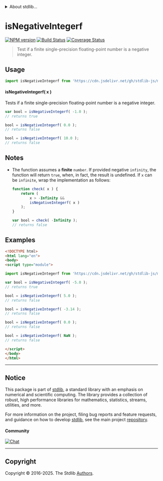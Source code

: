 <!--

@license Apache-2.0

Copyright (c) 2025 The Stdlib Authors.

Licensed under the Apache License, Version 2.0 (the "License");
you may not use this file except in compliance with the License.
You may obtain a copy of the License at

   http://www.apache.org/licenses/LICENSE-2.0

Unless required by applicable law or agreed to in writing, software
distributed under the License is distributed on an "AS IS" BASIS,
WITHOUT WARRANTIES OR CONDITIONS OF ANY KIND, either express or implied.
See the License for the specific language governing permissions and
limitations under the License.

-->


<details>
  <summary>
    About stdlib...
  </summary>
  <p>We believe in a future in which the web is a preferred environment for numerical computation. To help realize this future, we've built stdlib. stdlib is a standard library, with an emphasis on numerical and scientific computation, written in JavaScript (and C) for execution in browsers and in Node.js.</p>
  <p>The library is fully decomposable, being architected in such a way that you can swap out and mix and match APIs and functionality to cater to your exact preferences and use cases.</p>
  <p>When you use stdlib, you can be absolutely certain that you are using the most thorough, rigorous, well-written, studied, documented, tested, measured, and high-quality code out there.</p>
  <p>To join us in bringing numerical computing to the web, get started by checking us out on <a href="https://github.com/stdlib-js/stdlib">GitHub</a>, and please consider <a href="https://opencollective.com/stdlib">financially supporting stdlib</a>. We greatly appreciate your continued support!</p>
</details>

# isNegativeIntegerf

[![NPM version][npm-image]][npm-url] [![Build Status][test-image]][test-url] [![Coverage Status][coverage-image]][coverage-url] <!-- [![dependencies][dependencies-image]][dependencies-url] -->

> Test if a finite single-precision floating-point number is a negative integer.



<section class="usage">

## Usage

```javascript
import isNegativeIntegerf from 'https://cdn.jsdelivr.net/gh/stdlib-js/math-base-assert-is-negative-integerf@esm/index.mjs';
```

#### isNegativeIntegerf( x )

Tests if a finite single-precision floating-point number is a negative integer.

```javascript
var bool = isNegativeIntegerf( -1.0 );
// returns true

bool = isNegativeIntegerf( 0.0 );
// returns false

bool = isNegativeIntegerf( 10.0 );
// returns false
```

</section>

<!-- /.usage -->

<section class="notes">

## Notes

-   The function assumes a **finite** `number`. If provided negative `infinity`, the function will return `true`, when, in fact, the result is undefined. If `x` can be `infinite`, wrap the implementation as follows:

    ```javascript
    function check( x ) {
        return (
            x > -Infinity &&
            isNegativeIntegerf( x )
        );
    }

    var bool = check( -Infinity );
    // returns false
    ```

</section>

<!-- /.notes -->

<section class="examples">

## Examples

<!-- eslint no-undef: "error" -->

```html
<!DOCTYPE html>
<html lang="en">
<body>
<script type="module">

import isNegativeIntegerf from 'https://cdn.jsdelivr.net/gh/stdlib-js/math-base-assert-is-negative-integerf@esm/index.mjs';

var bool = isNegativeIntegerf( -5.0 );
// returns true

bool = isNegativeIntegerf( 5.0 );
// returns false

bool = isNegativeIntegerf( -3.14 );
// returns false

bool = isNegativeIntegerf( 0.0 );
// returns false

bool = isNegativeIntegerf( NaN );
// returns false

</script>
</body>
</html>
```

</section>

<!-- /.examples -->

<!-- C interface documentation. -->



<!-- Section for related `stdlib` packages. Do not manually edit this section, as it is automatically populated. -->

<section class="related">

</section>

<!-- /.related -->

<!-- Section for all links. Make sure to keep an empty line after the `section` element and another before the `/section` close. -->


<section class="main-repo" >

* * *

## Notice

This package is part of [stdlib][stdlib], a standard library with an emphasis on numerical and scientific computing. The library provides a collection of robust, high performance libraries for mathematics, statistics, streams, utilities, and more.

For more information on the project, filing bug reports and feature requests, and guidance on how to develop [stdlib][stdlib], see the main project [repository][stdlib].

#### Community

[![Chat][chat-image]][chat-url]

---

## Copyright

Copyright &copy; 2016-2025. The Stdlib [Authors][stdlib-authors].

</section>

<!-- /.stdlib -->

<!-- Section for all links. Make sure to keep an empty line after the `section` element and another before the `/section` close. -->

<section class="links">

[npm-image]: http://img.shields.io/npm/v/@stdlib/math-base-assert-is-negative-integerf.svg
[npm-url]: https://npmjs.org/package/@stdlib/math-base-assert-is-negative-integerf

[test-image]: https://github.com/stdlib-js/math-base-assert-is-negative-integerf/actions/workflows/test.yml/badge.svg?branch=main
[test-url]: https://github.com/stdlib-js/math-base-assert-is-negative-integerf/actions/workflows/test.yml?query=branch:main

[coverage-image]: https://img.shields.io/codecov/c/github/stdlib-js/math-base-assert-is-negative-integerf/main.svg
[coverage-url]: https://codecov.io/github/stdlib-js/math-base-assert-is-negative-integerf?branch=main

<!--

[dependencies-image]: https://img.shields.io/david/stdlib-js/math-base-assert-is-negative-integerf.svg
[dependencies-url]: https://david-dm.org/stdlib-js/math-base-assert-is-negative-integerf/main

-->

[chat-image]: https://img.shields.io/gitter/room/stdlib-js/stdlib.svg
[chat-url]: https://app.gitter.im/#/room/#stdlib-js_stdlib:gitter.im

[stdlib]: https://github.com/stdlib-js/stdlib

[stdlib-authors]: https://github.com/stdlib-js/stdlib/graphs/contributors

[umd]: https://github.com/umdjs/umd
[es-module]: https://developer.mozilla.org/en-US/docs/Web/JavaScript/Guide/Modules

[deno-url]: https://github.com/stdlib-js/math-base-assert-is-negative-integerf/tree/deno
[deno-readme]: https://github.com/stdlib-js/math-base-assert-is-negative-integerf/blob/deno/README.md
[umd-url]: https://github.com/stdlib-js/math-base-assert-is-negative-integerf/tree/umd
[umd-readme]: https://github.com/stdlib-js/math-base-assert-is-negative-integerf/blob/umd/README.md
[esm-url]: https://github.com/stdlib-js/math-base-assert-is-negative-integerf/tree/esm
[esm-readme]: https://github.com/stdlib-js/math-base-assert-is-negative-integerf/blob/esm/README.md
[branches-url]: https://github.com/stdlib-js/math-base-assert-is-negative-integerf/blob/main/branches.md

</section>

<!-- /.links -->
